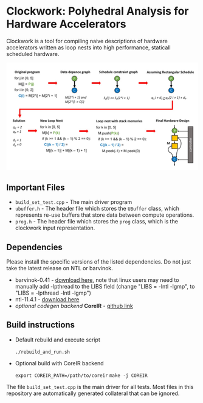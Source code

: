 # Clockwork: Polyhedral Analysis for Hardware Accelerators

Clockwork is a tool for compiling naive descriptions of hardware accelerators written as loop nests into high performance, staticall scheduled hardware.

![](./pictures/polyhedral_scheduling_figure_2.jpg)

## Important Files
* `build_set_test.cpp` - The main driver program
* `ubuffer.h` - The header file which stores the `UBuffer` class, which represents re-use buffers that store data between compute operations.
* `prog.h` - The header file which stores the `prog` class, which is the clockwork input representation.

## Dependencies

Please install the specific versions of the listed dependencies. Do
not just take the latest release on NTL or barvinok.

* barvinok-0.41 - [download here](http://barvinok.gforge.inria.fr/), note that linux users may need to manually add -lpthread to the LIBS field (change "LIBS = -lntl -lgmp", to "LIBS = -lpthread -lntl -lgmp")
* ntl-11.4.1 - [download here](https://shoup.net/ntl/download.html)
* *optional codegen backend* **CoreIR** - [github link](https://github.com/rdaly525/coreir.git)

## Build instructions

* Default rebuild and execute script

    `./rebuild_and_run.sh`

* Optional build with CoreIR backend

    `export COREIR_PATH=/path/to/coreir`
    `make -j COREIR`

The file `build_set_test.cpp` is the main driver for all tests.
Most files in this repository are automatically generated collateral
that can be ignored.

